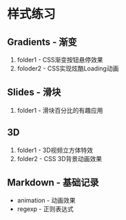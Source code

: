 # 样式练习

## Gradients - 渐变

1. folder1 - CSS渐变按钮悬停效果
2. foloder2 - CSS实现炫酷Loading动画


## Slides - 滑块

1. folder1 - 滑块百分比的有趣应用

## 3D

1. folder1 - 3D视频立方体特效
2. folder2 - CSS 3D背景动画效果


## Markdown - 基础记录

- animation - 动画效果
- regexp - 正则表达式